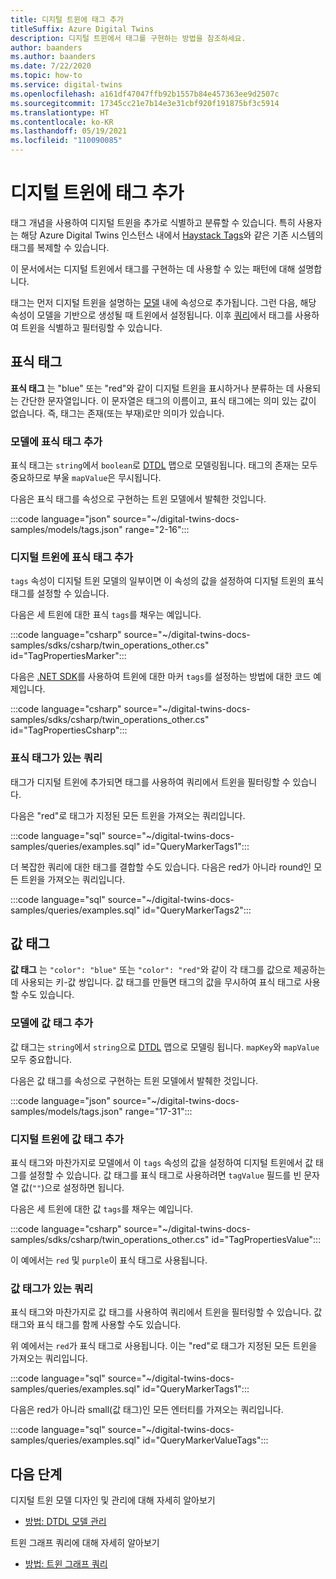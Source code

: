 ```yaml
---
title: 디지털 트윈에 태그 추가
titleSuffix: Azure Digital Twins
description: 디지털 트윈에서 태그를 구현하는 방법을 참조하세요.
author: baanders
ms.author: baanders
ms.date: 7/22/2020
ms.topic: how-to
ms.service: digital-twins
ms.openlocfilehash: a161df47047ffb92b1557b84e457363ee9d2507c
ms.sourcegitcommit: 17345cc21e7b14e3e31cbf920f191875bf3c5914
ms.translationtype: HT
ms.contentlocale: ko-KR
ms.lasthandoff: 05/19/2021
ms.locfileid: "110090085"
---
```

# <a name="add-tags-to-digital-twins"></a>디지털 트윈에 태그 추가 

태그 개념을 사용하여 디지털 트윈을 추가로 식별하고 분류할 수 있습니다. 특히 사용자는 해당 Azure Digital Twins 인스턴스 내에서 [Haystack Tags](https://project-haystack.org/doc/appendix/tags)와 같은 기존 시스템의 태그를 복제할 수 있습니다. 

이 문서에서는 디지털 트윈에서 태그를 구현하는 데 사용할 수 있는 패턴에 대해 설명합니다.

태그는 먼저 디지털 트윈을 설명하는 [모델](concepts-models.md) 내에 속성으로 추가됩니다. 그런 다음, 해당 속성이 모델을 기반으로 생성될 때 트윈에서 설정됩니다. 이후 [쿼리](concepts-query-language.md)에서 태그를 사용하여 트윈을 식별하고 필터링할 수 있습니다.

## <a name="marker-tags"></a>표식 태그 

**표식 태그** 는 "blue" 또는 "red"와 같이 디지털 트윈을 표시하거나 분류하는 데 사용되는 간단한 문자열입니다. 이 문자열은 태그의 이름이고, 표식 태그에는 의미 있는 값이 없습니다. 즉, 태그는 존재(또는 부재)로만 의미가 있습니다. 

### <a name="add-marker-tags-to-model"></a>모델에 표식 태그 추가 

표식 태그는 `string`에서 `boolean`로 [DTDL](https://github.com/Azure/opendigitaltwins-dtdl/blob/master/DTDL/v2/dtdlv2.md) 맵으로 모델링됩니다. 태그의 존재는 모두 중요하므로 부울 `mapValue`은 무시됩니다. 

다음은 표식 태그를 속성으로 구현하는 트윈 모델에서 발췌한 것입니다.

:::code language="json" source="~/digital-twins-docs-samples/models/tags.json" range="2-16":::

### <a name="add-marker-tags-to-digital-twins"></a>디지털 트윈에 표식 태그 추가

`tags` 속성이 디지털 트윈 모델의 일부이면 이 속성의 값을 설정하여 디지털 트윈의 표식 태그를 설정할 수 있습니다. 

다음은 세 트윈에 대한 표식 `tags`를 채우는 예입니다.

:::code language="csharp" source="~/digital-twins-docs-samples/sdks/csharp/twin_operations_other.cs" id="TagPropertiesMarker":::

다음은 [.NET SDK](/dotnet/api/overview/azure/digitaltwins/client?view=azure-dotnet&preserve-view=true)를 사용하여 트윈에 대한 마커 `tags`를 설정하는 방법에 대한 코드 예제입니다.

:::code language="csharp" source="~/digital-twins-docs-samples/sdks/csharp/twin_operations_other.cs" id="TagPropertiesCsharp":::

### <a name="query-with-marker-tags"></a>표식 태그가 있는 쿼리

태그가 디지털 트윈에 추가되면 태그를 사용하여 쿼리에서 트윈을 필터링할 수 있습니다. 

다음은 "red"로 태그가 지정된 모든 트윈을 가져오는 쿼리입니다. 

:::code language="sql" source="~/digital-twins-docs-samples/queries/examples.sql" id="QueryMarkerTags1":::

더 복잡한 쿼리에 대한 태그를 결합할 수도 있습니다. 다음은 red가 아니라 round인 모든 트윈을 가져오는 쿼리입니다. 

:::code language="sql" source="~/digital-twins-docs-samples/queries/examples.sql" id="QueryMarkerTags2":::

## <a name="value-tags"></a>값 태그 

**값 태그** 는 `"color": "blue"` 또는 `"color": "red"`와 같이 각 태그를 값으로 제공하는 데 사용되는 키-값 쌍입니다. 값 태그를 만들면 태그의 값을 무시하여 표식 태그로 사용할 수도 있습니다. 

### <a name="add-value-tags-to-model"></a>모델에 값 태그 추가 

값 태그는 `string`에서 `string`으로 [DTDL](https://github.com/Azure/opendigitaltwins-dtdl/blob/master/DTDL/v2/dtdlv2.md) 맵으로 모델링 됩니다. `mapKey`와 `mapValue` 모두 중요합니다. 

다음은 값 태그를 속성으로 구현하는 트윈 모델에서 발췌한 것입니다.

:::code language="json" source="~/digital-twins-docs-samples/models/tags.json" range="17-31":::

### <a name="add-value-tags-to-digital-twins"></a>디지털 트윈에 값 태그 추가

표식 태그와 마찬가지로 모델에서 이 `tags` 속성의 값을 설정하여 디지털 트윈에서 값 태그를 설정할 수 있습니다. 값 태그를 표식 태그로 사용하려면 `tagValue` 필드를 빈 문자열 값(`""`)으로 설정하면 됩니다. 

다음은 세 트윈에 대한 값 `tags`를 채우는 예입니다.

:::code language="csharp" source="~/digital-twins-docs-samples/sdks/csharp/twin_operations_other.cs" id="TagPropertiesValue":::

이 예에서는 `red` 및 `purple`이 표식 태그로 사용됩니다.

### <a name="query-with-value-tags"></a>값 태그가 있는 쿼리

표식 태그와 마찬가지로 값 태그를 사용하여 쿼리에서 트윈을 필터링할 수 있습니다. 값 태그와 표식 태그를 함께 사용할 수도 있습니다.

위 예에서는 `red`가 표식 태그로 사용됩니다. 이는 "red"로 태그가 지정된 모든 트윈을 가져오는 쿼리입니다. 

:::code language="sql" source="~/digital-twins-docs-samples/queries/examples.sql" id="QueryMarkerTags1":::

다음은 red가 아니라 small(값 태그)인 모든 엔터티를 가져오는 쿼리입니다. 

:::code language="sql" source="~/digital-twins-docs-samples/queries/examples.sql" id="QueryMarkerValueTags":::

## <a name="next-steps"></a>다음 단계

디지털 트윈 모델 디자인 및 관리에 대해 자세히 알아보기
* [방법: DTDL 모델 관리](how-to-manage-model.md)

트윈 그래프 쿼리에 대해 자세히 알아보기
* [방법: 트윈 그래프 쿼리](how-to-query-graph.md)
